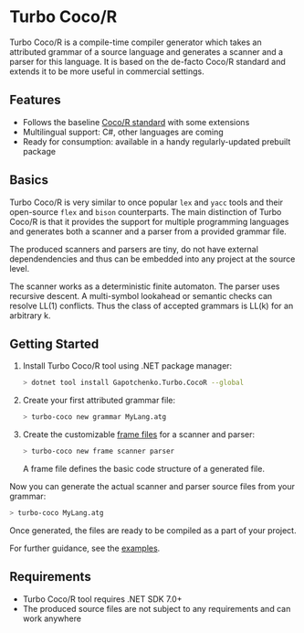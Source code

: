 # Turbo Coco/R
Turbo Coco/R is a compile-time compiler generator which takes an attributed grammar of a source language and generates a scanner and a parser for this language. It is based on the de-facto Coco/R standard and extends it to be more useful in commercial settings.

## Features

- Follows the baseline [Coco/R standard](https://ssw.jku.at/Research/Projects/Coco/) with some extensions
- Multilingual support: C#, other languages are coming
- Ready for consumption: available in a handy regularly-updated prebuilt package

## Basics

Turbo Coco/R is very similar to once popular `lex` and `yacc` tools and their open-source `flex` and `bison` counterparts.
The main distinction of Turbo Coco/R is that it provides the support for multiple programming languages and generates both a scanner and a parser from a provided grammar file.

The produced scanners and parsers are tiny, do not have external dependendencies and thus can be embedded into any project at the source level.

The scanner works as a deterministic finite automaton.
The parser uses recursive descent.
A multi-symbol lookahead or semantic checks can resolve LL(1) conflicts. Thus the class of accepted grammars is LL(k) for an arbitrary k.

## Getting Started

1. Install Turbo Coco/R tool using .NET package manager:

   ``` sh
   > dotnet tool install Gapotchenko.Turbo.CocoR --global
   ```

2. Create your first attributed grammar file:

   ``` sh
   > turbo-coco new grammar MyLang.atg
   ```

3. Create the customizable [frame files](## "A frame file defines the basic code structure of a generated file") for a scanner and parser:

   ``` sh
   > turbo-coco new frame scanner parser
   ```

   A frame file defines the basic code structure of a generated file.

Now you can generate the actual scanner and parser source files from your grammar:

``` sh
> turbo-coco MyLang.atg
```

Once generated, the files are ready to be compiled as a part of your project.

For further guidance, see the [examples](Examples).

## Requirements

- Turbo Coco/R tool requires .NET SDK 7.0+
- The produced source files are not subject to any requirements and can work anywhere

